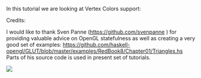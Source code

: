 In this tutorial we are looking at Vertex Colors support:

Credits:

I would like to thank Sven Panne (https://github.com/svenpanne ) for providing valuable advice on OpenGL statefulness
as well as creating a very good set of examples: https://github.com/haskell-opengl/GLUT/blob/master/examples/RedBook8/Chapter01/Triangles.hs
Parts of his source code is used in present set of tutorials.


![](https://raw.github.com/madjestic/Haskell-OpenGL-Tutorial/master/tutorial04/tutorial04_fixed.png)
